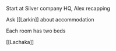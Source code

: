 Start at Silver company HQ, Alex recapping

Ask [[Larkin]] about accommodation

Each room has two beds

[[Lachaka]]



